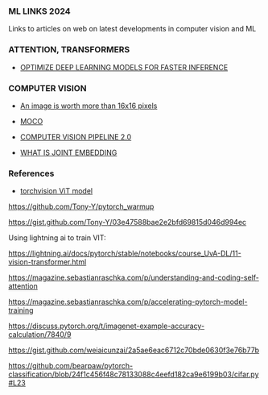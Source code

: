 ### ML LINKS 2024

Links to articles on web on latest developments in computer vision and ML


### ATTENTION, TRANSFORMERS

* [OPTIMIZE DEEP LEARNING MODELS FOR FASTER INFERENCE](https://www.thinkautonomous.ai/blog/deep-learning-optimization/)


### COMPUTER VISION

* [An image is worth more than 16x16 pixels](https://arxiv.org/abs/2406.09415)

* [MOCO](https://github.com/facebookresearch/moco/tree/main)

* [COMPUTER VISION PIPELINE 2.0](https://medium.com/@tenyks_blogger/computer-vision-is-already-evolving-3cd0e63e805b)

* [WHAT IS JOINT EMBEDDING](https://www.turingpost.com/p/jepa)


### References

* [torchvision ViT model](https://github.com/pytorch/vision/blob/main/torchvision/models/vision_transformer.py)

https://github.com/Tony-Y/pytorch_warmup

https://gist.github.com/Tony-Y/03e47588bae2e2bfd69815d046d994ec

Using lightning ai to train VIT:

https://lightning.ai/docs/pytorch/stable/notebooks/course_UvA-DL/11-vision-transformer.html


https://magazine.sebastianraschka.com/p/understanding-and-coding-self-attention

https://magazine.sebastianraschka.com/p/accelerating-pytorch-model-training


https://discuss.pytorch.org/t/imagenet-example-accuracy-calculation/7840/9

https://gist.github.com/weiaicunzai/2a5ae6eac6712c70bde0630f3e76b77b

https://github.com/bearpaw/pytorch-classification/blob/24f1c456f48c78133088c4eefd182ca9e6199b03/cifar.py#L23